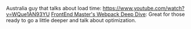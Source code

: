 
Australia guy that talks about load time: https://www.youtube.com/watch?v=WQue1AN93YU
[FrontEnd Master's Webpack Deep Dive](https://frontendmasters.com/courses/webpack/): Great for those ready to go a little deeper and talk about optimization.